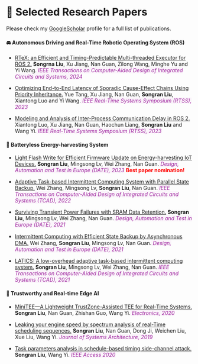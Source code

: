 
# 📄 Selected Research Papers

Please check my [GoogleScholar](https://scholar.google.com/citations?user=djVfjSQAAAAJ&hl) profile for a full list of publications.

#### 🚘 Autonomous Driving and Real-Time Robotic Operating System (ROS)
- <span style="text-decoration:underline">RTeX: an Efficient and Timing-Predictable Multi-threaded Executor for ROS 2.</span> **Songrna Liu**, Xu Jiang, Nan Guan, Zilong Wang, Minghe Yu and Yi Wang.<span style="font-style:italic; background-color:rgb(250, 244, 250); color:rgb(157, 34, 157)"> IEEE Transactions on Computer-Aided Design of Integrated Circuits and Systems, 2024</span>

- <span style="text-decoration:underline">Optimizing End-to-End Latency of Sporadic Cause-Effect Chains Using Priority Inheritance.</span> Yue Tang, Xu Jiang, Nan Guan, **Songran Liu**, Xiantong Luo and Yi Wang.<span style="font-style:italic; background-color:rgb(250, 244, 250); color:rgb(157, 34, 157)"> IEEE Real-Time Systems Symposium (RTSS), 2023</span>

- <span style="text-decoration:underline">Modeling and Analysis of Inter-Process Communication Delay in ROS 2.</span> Xiantong Luo, Xu Jiang, Nan Guan, Haochun Liang, **Songran Liu** and Wang Yi.<span style="font-style:italic; background-color:rgb(250, 244, 250); color:rgb(157, 34, 157)"> IEEE Real-Time Systems Symposium (RTSS), 2023</span>


#### 🔋 Batteryless Energy-harvesting System
- <span style="text-decoration:underline">Light Flash Write for Efficient Firmware Update on Energy-harvesting IoT Devices.</span> **Songran Liu**, Mingsong Lv, Wei Zhang, Nan Guan.<span style="font-style:italic; background-color:rgb(250, 244, 250); color:rgb(157, 34, 157)"> Design, Automation and Test in Europe (DATE), 2023</span> **<span style="color:red">Best paper nomination!</span>**

- <span style="text-decoration:underline">Adaptive Task-based Intermittent Computing System with Parallel State Backup.</span>  Wei Zhang, Mingsong Lv, **Songran Liu**, Nan Guan.<span style="font-style:italic; background-color:rgb(250, 244, 250); color:rgb(157, 34, 157)"> IEEE Transactions on Computer-Aided Design of Integrated Circuits and Systems (TCAD), 2022</span>

- <span style="text-decoration:underline">Surviving Transient Power Failures with SRAM Data Retention.</span> **Songran Liu**, Mingsong Lv, Wei Zhang, Nan Guan.<span style="font-style:italic; background-color:rgb(250, 244, 250); color:rgb(157, 34, 157)"> Design, Automation and Test in Europe (DATE), 2021</span>

- <span style="text-decoration:underline">Intermittent Computing with Efﬁcient State Backup by Asynchronous DMA.</span> Wei Zhang, **Songran Liu**, Mingsong Lv, Nan Guan.<span style="font-style:italic; background-color:rgb(250, 244, 250); color:rgb(157, 34, 157)"> Design, Automation and Test in Europe (DATE), 2021</span>

- <span style="text-decoration:underline">LATICS: A low-overhead adaptive task-based intermittent computing system.</span> **Songran Liu**, Mingsong Lv, Wei Zhang, Nan Guan.<span style="font-style:italic; background-color:rgb(250, 244, 250); color:rgb(157, 34, 157)"> IEEE Transactions on Computer-Aided Design of Integrated Circuits and Systems (TCAD), 2021</span>

#### 📱 Trustworthy and Real-time Edge AI
- <span style="text-decoration:underline">MiniTEE—A Lightweight TrustZone-Assisted TEE for Real-Time Systems.</span> **Songran Liu**, Nan Guan, Zhishan Guo, Wang Yi.<span style="font-style:italic; background-color:rgb(250, 244, 250); color:rgb(157, 34, 157)"> Electronics, 2020</span>

- <span style="text-decoration:underline">Leaking your engine speed by spectrum analysis of real-Time scheduling sequences.</span> **Songran Liu**, Nan Guan, Dong Ji, Weichen Liu, Xue Liu, Wang Yi.<span style="font-style:italic; background-color:rgb(250, 244, 250); color:rgb(157, 34, 157)"> Journal of Systems Architecture, 2019</span>

- <span style="text-decoration:underline">Task parameters analysis in schedule-based timing side-channel attack.</span> **Songran Liu**, Wang Yi.<span style="font-style:italic; background-color:rgb(250, 244, 250); color:rgb(157, 34, 157)"> IEEE Access 2020</span>

